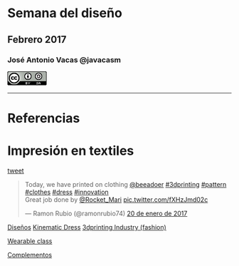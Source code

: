 # Semana del diseño
## Febrero  2017

### José Antonio Vacas @javacasm
![CCbySA](images/CCbySQ_88x31.png)

* *  *


# Referencias

# Impresión en textiles

[tweet](https://twitter.com/ramonrubio74/status/822577578846384129)

<blockquote class="twitter-video" data-lang="es"><p lang="en" dir="ltr">Today, we have printed on clothing <a href="https://twitter.com/beeadoer">@beeadoer</a> <a href="https://twitter.com/hashtag/3dprinting?src=hash">#3dprinting</a> <a href="https://twitter.com/hashtag/pattern?src=hash">#pattern</a> <a href="https://twitter.com/hashtag/clothes?src=hash">#clothes</a> <a href="https://twitter.com/hashtag/dress?src=hash">#dress</a> <a href="https://twitter.com/hashtag/innovation?src=hash">#innovation</a><br>Great job done by <a href="https://twitter.com/Rocket_Mari">@Rocket_Mari</a> <a href="https://t.co/fXHzJmd02c">pic.twitter.com/fXHzJmd02c</a></p>&mdash; Ramon Rubio (@ramonrubio74) <a href="https://twitter.com/ramonrubio74/status/822577578846384129">20 de enero de 2017</a></blockquote>
<script async src="//platform.twitter.com/widgets.js" charset="utf-8"></script>

[Diseños](https://i.materialise.com/blog/3d-printed-fashion-dresses/)
[Kinematic Dress](http://n-e-r-v-o-u-s.com/projects/sets/kinematics-dress/)
[3dprinting Industry (fashion)](https://3dprintingindustry.com/fashion/page/2/)

[Wearable class](http://www.instructables.com/class/Wearable-Electronics-Class/)

[Complementos](http://beetleblocks.com/users/MrsPollard/projects/spirals%203d%20plus)
